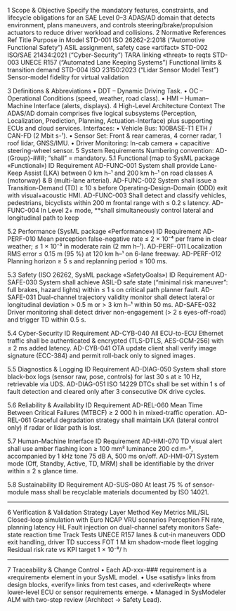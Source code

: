 1  Scope & Objective
Specify the mandatory features, constraints, and lifecycle obligations for an SAE Level 0–3 ADAS/AD domain that detects environment, plans maneuvers, and controls steering/brake/propulsion actuators to reduce driver workload and collisions.
2  Normative References
Ref	Title	Purpose in Model
STD-001	ISO 26262-2:2018 (“Automotive Functional Safety”)	ASIL assignment, safety case «artifact»
STD-002	ISO/SAE 21434:2021 (“Cyber-Security”)	TARA linking «threat» to reqts
STD-003	UNECE R157 (“Automated Lane Keeping Systems”)	Functional limits & transition demand
STD-004	ISO 23150:2023 (“Lidar Sensor Model Test”)	Sensor-model fidelity for virtual validation
 
3  Definitions & Abbreviations
•	DDT – Dynamic Driving Task.
•	OC – Operational Conditions (speed, weather, road class).
•	HMI – Human–Machine Interface (alerts, displays).
4  High-Level Architecture Context
The ADAS/AD domain comprises five logical subsystems (Perception, Localization, Prediction, Planning, Actuation-Interface) plus supporting ECUs and cloud services. Interfaces:
•	Vehicle Bus: 100BASE-T1 ETH / CAN-FD (2 Mbit s-¹).
•	Sensor Set: Front & rear cameras, 4 corner radar, 1 roof lidar, GNSS/IMU.
•	Driver Monitoring: In-cab camera + capacitive steering-wheel sensor.
5  System Requirements
Numbering convention: AD-⟨Group⟩-###; “shall” = mandatory.
5.1  Functional (map to SysML package «Functional»)
ID	Requirement
AD-FUNC-001	System shall provide Lane-Keep Assist (LKA) between 0 km h–¹ and 200 km h–¹ on road classes A (motorway) & B (multi-lane arterial).
AD-FUNC-002	System shall issue a Transition-Demand (TD) ≥ 10 s before Operating-Design-Domain (ODD) exit with visual+acoustic HMI.
AD-FUNC-003	Shall detect and classify vehicles, pedestrians, bicyclists within 200 m frontal range with ≤ 0.2 s latency.
AD-FUNC-004	In Level 2+ mode, **shall simultaneously control lateral and longitudinal path to keep
 
5.2  Performance (SysML package «Performance»)
ID	Requirement
AD-PERF-010	Mean perception false-negative rate ≤ 2 × 10⁻⁴ per frame in clear weather; ≤ 1 × 10⁻³ in moderate rain (2 mm h–¹).
AD-PERF-011	Localization RMS error ≤ 0.15 m (95 %) at 120 km h–¹ on 6-lane freeway.
AD-PERF-012	Planning horizon ≥ 5 s and replanning period ≤ 100 ms.
 
5.3  Safety (ISO 26262, SysML package «SafetyGoals»)
ID	Requirement
AD-SAFE-030	System shall achieve ASIL-D safe state (“minimal risk maneuver”: full brakes, hazard lights) within ≤ 1 s on critical path planner fault.
AD-SAFE-031	Dual-channel trajectory validity monitor shall detect lateral or longitudinal deviation > 0.5 m or > 3 km h–¹ within 50 ms.
AD-SAFE-032	Driver monitoring shall detect driver non-engagement (> 2 s eyes-off-road) and trigger TD within 0.5 s.
 
5.4  Cyber-Security
ID	Requirement
AD-CYB-040	All ECU-to-ECU Ethernet traffic shall be authenticated & encrypted (TLS-DTLS, AES-GCM-256) with ≤ 2 ms added latency.
AD-CYB-041	OTA update client shall verify image signature (ECC-384) and permit roll-back only to signed images.
 
5.5  Diagnostics & Logging
ID	Requirement
AD-DIAG-050	System shall store black-box logs (sensor raw, pose, controls) for last 30 s at ≥ 10 Hz, retrievable via UDS.
AD-DIAG-051	ISO 14229 DTCs shall be set within 1 s of fault detection and cleared only after 3 consecutive OK drive cycles.
 
5.6  Reliability & Availability
ID	Requirement
AD-REL-060	Mean Time Between Critical Failures (MTBCF) ≥ 2 000 h in mixed-traffic operation.
AD-REL-061	Graceful degradation strategy shall maintain LKA (lateral control only) if radar or lidar path is lost.
 
5.7  Human-Machine Interface
ID	Requirement
AD-HMI-070	TD visual alert shall use amber flashing icon ≥ 100 mm² luminance 200 cd m-², accompanied by 1 kHz tone 75 dB A, 500 ms on/off.
AD-HMI-071	System mode (Off, Standby, Active, TD, MRM) shall be identifiable by the driver within ≤ 2 s glance time.
 
5.8  Sustainability
ID	Requirement
AD-SUS-080	At least 75 % of sensor-module mass shall be recyclable materials documented by ISO 14021.
 
________________________________________
6  Verification & Validation Strategy
Layer	Method	Key Metrics
MiL/SiL	Closed-loop simulation with Euro NCAP VRU scenarios	Perception FN rate, planning latency
HiL	Fault injection on dual-channel safety monitors	Safe-state reaction time
Track Tests	UNECE R157 lanes & cut-in maneuvers	ODD exit handling, driver TD success
FOT	1 M km shadow-mode fleet logging	Residual risk rate vs KPI target 1 × 10⁻⁸/ h
 
________________________________________
7  Traceability & Change Control
•	Each AD-xxx-### requirement is a «requirement» element in your SysML model.
•	Use «satisfy» links from design blocks, «verify» links from test cases, and «deriveReqt» where lower-level ECU or sensor requirements emerge.
•	Managed in SysModeler ALM with two-step review (Architect → Safety Lead).


